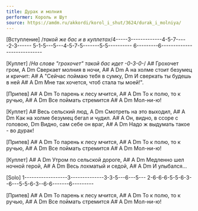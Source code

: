 ```yaml
---
title: Дурак и молния
performer: Король и Шут
source: https://amdm.ru/akkordi/korol_i_shut/3624/durak_i_molniya/
---
```


[Вступление]
/*такой же бас и в куплетах*/4-----3-------------4-5-7-----2-3------
5-1-5---5---4-5-7-5-------5-5----------
6---------6----------------------------

[Куплет]
/*На слове "грохочет" такой бас идет -0-3-0-*/         A#
Грохочет гром,
 A        Dm
Сверкает молния в ночи,
       A#    A       Dm
А на холме стоит безумец и кричит:
            A#          A
"Сейчас поймаю тебя в сумку,
      Dm
И сверкать ты будешь в ней
        A#          A              Dm
Мне так хочется, чтоб стала ты моей!".

[Припев]
A#           A       Dm
То парень к лесу мчится,
A#          A       Dm
То к полю, то к ручью,
A#      A      Dm
Все поймать стремится
A#   A  Dm
Мол-ни-ю!

[Куплет]
         A#
Весь сельский люд,
 A        Dm
Смотреть на это выходил,
       A#    A       Dm
Как на холме безумец бегал и чудил.
            A#          A
Он, видно, в ссоре с головою,
      Dm
Видно, сам себе он враг,
        A#          A          Dm
Надо ж выдумать такое  - во дурак!

[Припев]
A#           A       Dm
То парень к лесу мчится,
A#          A       Dm
То к полю, то к ручью,
A#      A      Dm
Все поймать стремится
A#   A  Dm
Мол-ни-ю!

[Куплет]
A#           A       Dm
Утром по сельской дороге,
A#           A       Dm
Медленно шел ночной герой,
A#      A      Dm
Весь лохматый и седой,
A#   A  Dm
И улыбался...

[Solo]
1------------------3--------------3-3-5---6---5---
2-6-6-6-5-5-6-3--6---5-5-6-3--6-6-------6---------

[Припев]
A#           A       Dm
То парень к лесу мчится,
A#          A       Dm
То к полю, то к ручью,
A#      A      Dm
Все поймать стремится
A#   A  Dm
Мол-ни-ю!